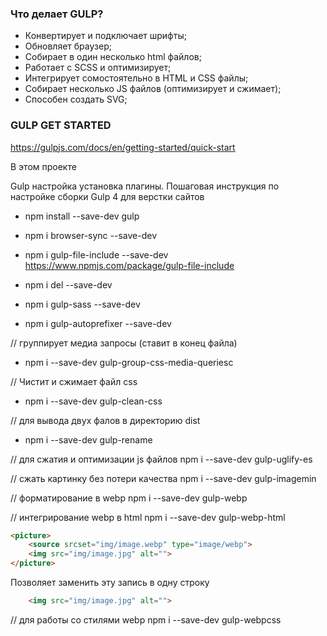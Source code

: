 ### Что делает GULP?

- Конвертирует и подключает шрифты;
- Обновляет браузер;
- Собирает в один несколько html файлов;
- Работает с SCSS и оптимизирует;
- Интегрирует сомостоятельно в HTML и CSS файлы;
- Собирает несколько JS файлов (оптимизирует и сжимает);
- Способен создать SVG;


### GULP GET STARTED
https://gulpjs.com/docs/en/getting-started/quick-start

В этом проекте

Gulp настройка установка плагины. 
 Пошаговая инструкция по настройке сборки Gulp 4 для верстки сайтов

- npm install --save-dev gulp     
- npm i browser-sync --save-dev

- npm i gulp-file-include --save-dev 
https://www.npmjs.com/package/gulp-file-include

- npm i del --save-dev

- npm i gulp-sass --save-dev

- npm i gulp-autoprefixer --save-dev

// группирует медиа запросы (ставит в конец файла)
- npm i --save-dev gulp-group-css-media-queriesc

// Чистит и сжимает файл css
- npm i --save-dev gulp-clean-css

// для вывода двух фалов в директорию dist
- npm i --save-dev gulp-rename

// для сжатия и оптимизации js файлов
npm i --save-dev gulp-uglify-es

// сжать картинку без потери качества
npm i --save-dev gulp-imagemin

// форматирование в webp
npm i --save-dev gulp-webp

// интегрирование webp в html
npm i --save-dev gulp-webp-html


```html
<picture>
    <source srcset="img/image.webp" type="image/webp">
    <img src="img/image.jpg" alt=""> 
</picture>
```
Позволяет заменить эту запись в одну строку

```html
    <img src="img/image.jpg" alt=""> 
```
// для работы со стилями webp
npm i --save-dev gulp-webpcss